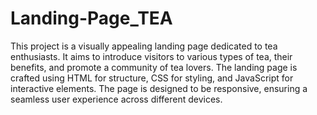 # Landing-Page_TEA
This project is a visually appealing landing page dedicated to tea enthusiasts. It aims to introduce visitors to various types of tea, their benefits, and promote a community of tea lovers. The landing page is crafted using HTML for structure, CSS for styling, and JavaScript for interactive elements. The page is designed to be responsive, ensuring a seamless user experience across different devices.
